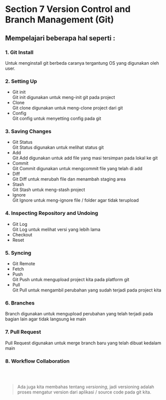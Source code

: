 # Section 7 Version Control and Branch Management (Git)

## Mempelajari beberapa hal seperti :

### 1. Git Install
Untuk menginstall git berbeda caranya tergantung OS yang digunakan oleh user.

### 2. Setting Up
- Git init <br>
Git init digunakan untuk meng-init git pada project
- Clone <br>
Git clone digunakan untuk meng-clone project dari git
- Config <br>
Git config untuk menyetting config pada git

### 3. Saving Changes
- Git Status <br>
Git Status digunakan untuk melihat status git
- Add <br>
Git Add digunakan untuk add file yang masi tersimpan pada lokal ke git
- Commit <br>
Git Commit digunakan untuk mengcommit file yang telah di add
- Diff <br>
Git Diff untuk merubah file dan menambah staging area
- Stash <br>
Git Stash untuk meng-stash project
- Ignore <br>
Git Ignore untuk meng-ignore file / folder agar tidak terupload

### 4. Inspecting Repository and Undoing
- Git Log <br>
Git Log untuk melihat versi yang lebih lama
- Checkout
- Reset

### 5. Syncing
- Git Remote
- Fetch
- Push <br>
Git Push untuk mengupload project kita pada platform git
- Pull <br>
Git Pull untuk mengambil perubahan yang sudah terjadi pada project kita

### 6. Branches <br>
Branch digunakan untuk mengupload perubahan yang telah terjadi pada bagian lain agar tidak langsung ke main

### 7. Pull Request <br>
Pull Request digunakan untuk merge branch baru yang telah dibuat kedalam main

### 8. Workflow Collaboration
<br><br>

> Ada juga kita membahas tentang *versioning*, jadi versioning adalah proses mengatur version dari aplikasi / source code pada git kita.
